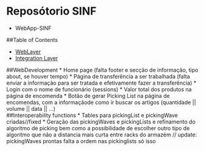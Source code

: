 # Reposótorio SINF

- WebApp-SINF

##Table of Contents
* [WebLayer](#web)
* [Integration Layer](#integration)

<div id='web'>
##WebDevelopment
* Home page (falta footer e secção de informação, tipo about, se houver tempo)
* Página de transferência a ser trabalhada (falta enviar a informação para ser tratada e efetivamente fazer a transferência) 
* Login com o nome de funcionário (sessions)
* Valor total dos produtos na página de encomenda
* Botão de gerar Picking List na página de encomendas, com a informaçãode como ir buscar os artigos (quantidade || volume || data || ...)


<div id='integration'>
##Interoperability functions
* Tables para pickingList e pickingWave criadas//fixed
* Geração das pickingWaves e pickingLists e refinamento do algoritmo de picking bem como a possibilidade de escolher outro tipo de algoritmo que não a distancia mais curta entre racks do armazém // update: pickingWaves prontas falta a ordem nas pickinglists só isso
